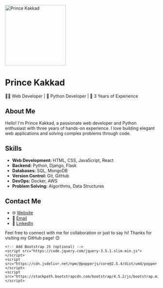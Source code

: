 <!DOCTYPE html>
<html lang="en">
<head>
    <meta charset="UTF-8">
    <meta name="viewport" content="width=device-width, initial-scale=1.0">
    <title>Github README</title>
    <!-- Add Bootstrap CSS -->
    <link href="https://maxcdn.bootstrapcdn.com/bootstrap/4.5.2/css/bootstrap.min.css" rel="stylesheet">
</head>
<body>
    <div class="container">
        <div class="row">
            <div class="col-md-4 text-center">
                <img src="https://princekakkad.tech/images/author-1.jpg" alt="Prince Kakkad" width="200" class="img-fluid rounded-circle">
            </div>
            <div class="col-md-8">
                <h1>Prince Kakkad</h1>
                <p>
                    👨‍💻 Web Developer | 🐍 Python Developer | 💼 3 Years of Experience
                </p>
                <h2>About Me</h2>
                <p>
                    Hello! I'm Prince Kakkad, a passionate web developer and Python enthusiast with three years of hands-on experience. I love building elegant web applications and solving complex problems through code.
                </p>
                <h2>Skills</h2>
                <ul>
                    <li><strong>Web Development:</strong> HTML, CSS, JavaScript, React</li>
                    <li><strong>Backend:</strong> Python, Django, Flask</li>
                    <li><strong>Databases:</strong> SQL, MongoDB</li>
                    <li><strong>Version Control:</strong> Git, GitHub</li>
                    <li><strong>DevOps:</strong> Docker, AWS</li>
                    <li><strong>Problem Solving:</strong> Algorithms, Data Structures</li>
                </ul>
                <h2>Contact Me</h2>
                <ul>
                    <li>🌐 <a href="https://princekakkad.tech">Website</a></li>
                    <li>📧 <a href="mailto:info@princekakkad.tech">Email</a></li>
                    <li>💼 <a href="https://linkedin.com/in/prince-kakkad">LinkedIn</a></li>
                </ul>
                <p>
                    Feel free to connect with me for collaboration or just to say hi! Thanks for visiting my GitHub page! 😊
                </p>
            </div>
        </div>
    </div>

    <!-- Add Bootstrap JS (optional) -->
    <script src="https://code.jquery.com/jquery-3.5.1.slim.min.js"></script>
    <script src="https://cdn.jsdelivr.net/npm/@popperjs/core@2.5.4/dist/umd/popper.min.js"></script>
    <script src="https://stackpath.bootstrapcdn.com/bootstrap/4.5.2/js/bootstrap.min.js"></script>
</body>
</html>
